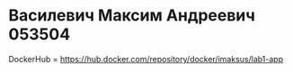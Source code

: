 # Василевич Максим Андреевич 053504
DockerHub = https://hub.docker.com/repository/docker/imaksus/lab1-app
